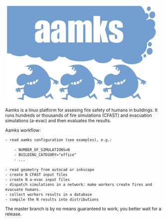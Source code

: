 ![alt text](logo.svg)


Aamks is a linux platform for assesing fire safety of humans in buildings. It
runs hundreds or thousands of fire simulations (CFAST) and evacuation
simulations (a-evac) and then evaluates the results. 

Aamks workflow:

	- read aamks configuration (see examples), e.g.:

		- NUMBER_OF_SIMULATIONS=N
		- BUILDING_CATEGORY="office"
		- ...

	- read geometry from autocad or inkscape
	- create N CFAST input files 
	- create N a-evac input files 
	- dispatch simulations in a network: make workers create fires and evacuate humans.
	- collect workers results in a database
	- compile the N results into distributions

The master branch is by no means guaranteed to work, you better wait for a
release. 
